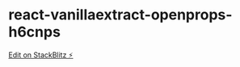 # react-vanillaextract-openprops-h6cnps

[Edit on StackBlitz ⚡️](https://stackblitz.com/edit/react-vanillaextract-openprops-h6cnps)